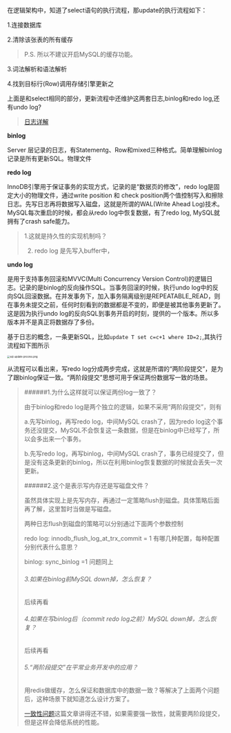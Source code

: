 在逻辑架构中，知道了select语句的执行流程，那update的执行流程如下：

1.连接数据库

2.清除该张表的所有缓存

> P.S. 所以不建议开启MySQL的缓存功能。

3.词法解析和语法解析

4.找到目标行(Row)调用存储引擎更新之

上面是和select相同的部分，更新流程中还维护这两套日志,binlog和redo log,还有undo log? 



> [日志详解](https://www.cnblogs.com/f-ck-need-u/p/9010872.html)

**binlog**

Server 层记录的日志，有Statementg、Row和mixed三种格式。简单理解binlog记录是所有更新SQL。物理文件

**redo log**

InnoDB引擎用于保证事务的实现方式，记录的是“数据页的修改”，redo log是固定大小的物理文件，通过write position 和 check position两个值控制写入和擦除日志。先写日志再将数据写入磁盘，这就是所谓的WAL(Write Ahead Log)技术。MySQL每次重启的时候，都会从redo log中恢复数据，有了redo log, MySQL就拥有了crash safe能力。

> 1.这就是持久性的实现机制吗？
>
> 2. redo log 是先写入buffer中，



**undo log**

是用于支持事务回滚和MVVC(Multi Concurrency Version Control)的逻辑日志。记录的是binlog的反向操作SQL。当事务回滚的时候，执行undo log中的反向SQL回滚数据。在并发事务下，加入事务隔离级别是REPEATABLE_READ，则在事务未提交之前，任何时刻看到的数据都是不变的，即便是被其他事务更新了。这是因为执行undo log的反向SQL到事务开启的时刻，提供的一个版本。所以多版本并不是真正将数据存了多份。

基于日志的概念，一条更新SQL，比如`update T set c=c+1 where ID=2;`,其执行流程如下图所示

<img src="https://i.loli.net/2019/10/15/l6VcTPtui98mLHw.png" alt="sql-update-process.png" style="zoom: 40%;" />





从流程可以看出来，写redo log分成两步完成，这就是所谓的“两阶段提交”，是为了跟binlog保证一致。“两阶段提交”思想可用于保证两份数据写一致的场景。

>######1.为什么这样就可以保证两份log一致了？
>
>由于binlog和redo log是两个独立的逻辑，如果不采用“两阶段提交”，则有
>
>a.先写binlog，再写redo log，中间MySQL crash了，因为redo log这个事务还没提交，MySQL不会恢复这一条数据，但是在binlog中已经写了，所以会多出来一个事务。
>
>b.先写redo log，再写binlog，中间MySQL crash了，事务已经提交了，但是没有这条更新的binlog，所以在利用binlog恢复数据的时候就会丢失一次更新。
>
>
>
>######2.这个是表示写内存还是写磁盘文件？
>
>虽然具体实现上是先写内存，再通过一定策略flush到磁盘。具体策略后面再了解，这里暂时当做是写磁盘。
>
>两种日志flush到磁盘的策略可以分别通过下面两个参数控制
>
>redo log: innodb_flush_log_at_trx_commit = 1 有哪几种配置，每种配置分别代表什么意思？
>
>binlog: sync_binlog =1 问题同上
>
>###### 3.如果在binlog前MySQL down掉，怎么恢复？
>
>后续再看
>
>###### 4.如果在写binlog后（commit redo log之前）MySQL down掉，怎么恢复？
>
>后续再看
>
>###### 5.“两阶段提交”在平常业务开发中的应用？
>
>用redis做缓存，怎么保证和数据库中的数据一致？等解决了上面两个问题后，这种场景下就知道怎么设计方案了。
>
>[一致性问题](https://coolshell.cn/about)这篇文章讲得还不错，如果需要强一致性，就需要两阶段提交，但是这样会降低系统的性能。



